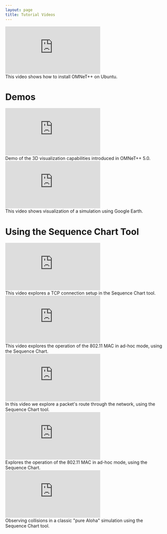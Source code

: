 ```yaml
---
layout: page
title: Tutorial Videos
---
```


<div class="row">
  <div class="col s12 m6 l6">
    <div class="card">
      <div class="card-image video-container">
           <iframe src="https://www.youtube.com/embed/gz0BKhrbbXQ" frameborder="0" allow="accelerometer; autoplay; encrypted-media;   gyroscope; picture-in-picture" allowfullscreen></iframe>
      </div>
      <div class="card-content">
          This video shows how to install OMNeT++ on Ubuntu.
      </div>
    </div>
  </div>
</div>

<h1>Demos</h1>

<div class="row">
  <div class="col s12 m6 l6">
    <div class="card">
      <div class="card-image video-container">
           <iframe src="https://www.youtube.com/embed/BjxVS9ExoI0" frameborder="0" allow="accelerometer; autoplay; encrypted-media;   gyroscope; picture-in-picture" allowfullscreen></iframe>
      </div>
      <div class="card-content">
          Demo of the 3D visualization capabilities introduced in OMNeT++ 5.0.
      </div>
    </div>
  </div>

  <div class="col s12 m6 l6">
    <div class="card">
      <div class="card-image video-container">
           <iframe src="https://www.youtube.com/embed/cFPJPVh3ouQ" frameborder="0" allow="accelerometer; autoplay; encrypted-media;   gyroscope; picture-in-picture" allowfullscreen></iframe>
      </div>
      <div class="card-content">
          This video shows visualization of a simulation using Google Earth.
      </div>
    </div>
  </div>
</div>

<h1>Using the Sequence Chart Tool</h1>

<div class="row">
  <div class="col s12 m6 l6">
    <div class="card">
      <div class="card-image video-container">
           <iframe src="https://www.youtube.com/embed/78G8fJVm9Js" frameborder="0" allow="accelerometer; autoplay; encrypted-media;   gyroscope; picture-in-picture" allowfullscreen></iframe>
      </div>
      <div class="card-content">
          This video explores a TCP connection setup in the Sequence Chart tool.
      </div>
    </div>
  </div>

  <div class="col s12 m6 l6">
    <div class="card">
      <div class="card-image video-container">
           <iframe src="https://www.youtube.com/embed/9yZZFgwl4Ns" frameborder="0" allow="accelerometer; autoplay; encrypted-media;   gyroscope; picture-in-picture" allowfullscreen></iframe>
      </div>
      <div class="card-content">
          This video explores the operation of the 802.11 MAC in ad-hoc mode, using the Sequence Chart.
      </div>
    </div>
  </div>
</div>

<div class="row">
  <div class="col s12 m6 l6">
    <div class="card">
      <div class="card-image video-container">
           <iframe src="https://www.youtube.com/embed/ga4xOVM2izQ" frameborder="0" allow="accelerometer; autoplay; encrypted-media;   gyroscope; picture-in-picture" allowfullscreen></iframe>
      </div>
      <div class="card-content">
          In this video we explore a packet's route through the network, using the Sequence Chart tool.
      </div>
    </div>
  </div>

  <div class="col s12 m6 l6">
    <div class="card">
      <div class="card-image video-container">
           <iframe src="https://www.youtube.com/embed/luFlEhJSwz4" frameborder="0" allow="accelerometer; autoplay; encrypted-media;   gyroscope; picture-in-picture" allowfullscreen></iframe>
      </div>
      <div class="card-content">
          Explores the operation of the 802.11 MAC in ad-hoc mode, using the Sequence Chart.
      </div>
    </div>
  </div>
</div>

<div class="row">
  <div class="col s12 m6 l6">
    <div class="card">
      <div class="card-image video-container">
           <iframe src="https://www.youtube.com/embed/kQKB8_rMyuA" frameborder="0" allow="accelerometer; autoplay; encrypted-media;   gyroscope; picture-in-picture" allowfullscreen></iframe>
      </div>
      <div class="card-content">
          Observing collisions in a classic "pure Aloha" simulation using the Sequence Chart tool.
      </div>
    </div>
  </div>
</div>
